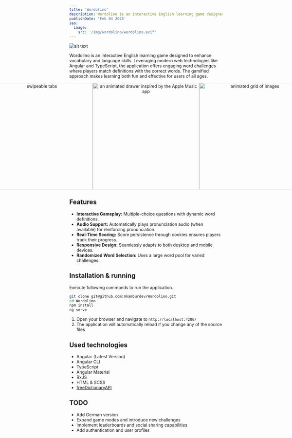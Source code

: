 ```yaml
---
title: 'Wordolino'
description: Wordolino is an interactive English learning game designed to enhance vocabulary and language skills.
publishDate: 'Feb 04 2025'
seo:
  image:
    src: '/img/wordolino/wordolino.avif'
---
```


![alt text](/img/wordolino/thumbnail.avif)

Wordolino is an interactive English learning game designed to enhance vocabulary and language skills. Leveraging modern web technologies like Angular and TypeScript, the application offers engaging word challenges where players match definitions with the correct words. The gamified approach makes learning both fun and effective for users of all ages.

<div align="center" style="display: flex; justify-content: center;">
  <img src="/img/wordolino/5.gif" alt="swipeable tabs" height="350px" style="margin: 0; padding: 0;">
  <img src="/img/wordolino/6.gif" alt="an animated drawer inspired by the Apple Music app" height="350px" style="margin: 0; padding: 0;">
  <img src="/img/wordolino/7.gif" alt="animated grid of images" height="350px" style="margin: 0; padding: 0;">
</div>

## Features

- **Interactive Gameplay:** Multiple-choice questions with dynamic word definitions.
- **Audio Support:** Automatically plays pronunciation audio (when available) for reinforcing pronunciation.
- **Real-Time Scoring:** Score persistence through cookies ensures players track their progress.
- **Responsive Design:** Seamlessly adapts to both desktop and mobile devices.
- **Randomized Word Selection:** Uses a large word pool for varied challenges.

## Installation & running

Execute following commands to run the application.

```bash
git clone git@github.com:mkamburdev/Wordolino.git
cd Wordolino
npm install
ng serve
```

1. Open your browser and navigate to `http://localhost:4200/`
2. The application will automatically reload if you change any of the source files

## Used technologies

- Angular (Latest Version)
- Angular CLI
- TypeScript
- Angular Material
- RxJS
- HTML & SCSS
- [freeDictionaryAPI](https://github.com/meetDeveloper/freeDictionaryAPI)

## TODO

- Add German version
- Expand game modes and introduce new challenges
- Implement leaderboards and social sharing capabilities
- Add authentication and user profiles